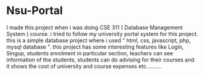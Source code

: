 # Nsu-Portal

I made this project when i was doing CSE 311 ( Database Management System ) course. i tried to follow my university portal system for this project. this is a simple database project where i used " html, css, javascript, php, mysql database ". this project has some interesting features like Login, Singup, students enrolment in particular section, teachers can see information of the students, students can do advising for their courses and it shows the cost of university and course expenses etc..........
